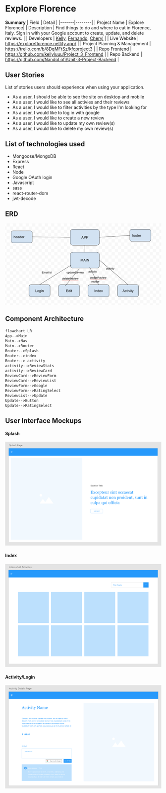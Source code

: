 # Explore Florence

**Summary**
| Field | Detail |
|-------|--------|
| Project Name | Explore Florence|
| Description | Find things to do and where to eat in Florence, Italy. Sign in with your Google account to create, update, and delete reviews. |
| Developers | [Kelly](https://github.com/kellyluuu), [Fernando](https://github.com/NandoLofi), [Cheryl](https://github.com/chess2022) |
| Live Website | https://exploreflorence.netlify.app/ |
| Project Planning & Management | https://trello.com/b/8DqMFtSz/kfcproject3 |
| Repo Frontend | https://github.com/kellyluuu/Project_3_Frontend |
| Repo Backend | https://github.com/NandoLofi/Unit-3-Project-Backend |


## User Stories

List of stories users should experience when using your application.

- As a user, I should be able to see the site on desktop and mobile
- As a user, I would like to see all activies and their reviews
- As a user, I would like to filter activities by the type I'm looking for
- As a user, I would like to log in with google
- As a user, I would like to create a new review
- As a user, I would like to update my own review(s)
- As a user, I would like to delete my own review(s)

## List of technologies used

- Mongoose/MongoDB
- Express
- React
- Node
- Google OAuth login
- Javascript
- sass
- react-router-dom
- jwt-decode

## ERD
![ERD](./doc/image.png)



## Component Architecture




```mermaid
flowchart LR
App-->Main
Main-->Nav
Main-->Router
Router-->Splash
Router-->index
Router--> activity
activity-->ReviewStats
activity-->ReviewCard
ReviewCard-->ReviewForm
ReviewCard-->ReviewList
ReviewForm-->Google
ReviewForm-->RatingSelect
ReviewList-->Update
Update-->Button
Update-->RatingSelect

```


## User Interface Mockups

#### Splash
![Splash](./doc/splash.png)

#### Index 
![Index](./doc/index.png)

#### Activity/Login 
![Activity](./doc/activity.png)





